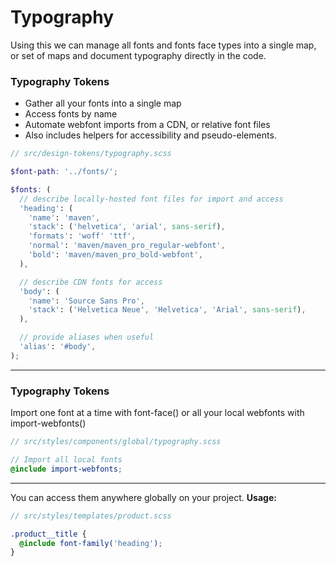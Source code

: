 # Typography

Using this we can manage all fonts and fonts face types into a single map, or set of maps and document typography directly in the code.

### Typography Tokens

- Gather all your fonts into a single map
- Access fonts by name
- Automate webfont imports from a CDN, or relative font files
- Also includes helpers for accessibility and pseudo-elements.

``` scss
// src/design-tokens/typography.scss

$font-path: '../fonts/';

$fonts: (
  // describe locally-hosted font files for import and access
  'heading': (
    'name': 'maven',
    'stack': ('helvetica', 'arial', sans-serif),
    'formats': 'woff' 'ttf',
    'normal': 'maven/maven_pro_regular-webfont',
    'bold': 'maven/maven_pro_bold-webfont',
  ),

  // describe CDN fonts for access
  'body': (
    'name': 'Source Sans Pro',
    'stack': ('Helvetica Neue', 'Helvetica', 'Arial', sans-serif),
  ),

  // provide aliases when useful
  'alias': '#body',
);
```

<div class="block-space"></div>

----

### Typography Tokens
Import one font at a time with font-face() or all your local webfonts with import-webfonts()
``` scss
// src/styles/components/global/typography.scss

// Import all local fonts
@include import-webfonts;
```

<div class="block-space"></div>

----

You can access them anywhere globally on your project.
**Usage:**
``` scss
// src/styles/templates/product.scss

.product__title {
  @include font-family('heading');
}

```